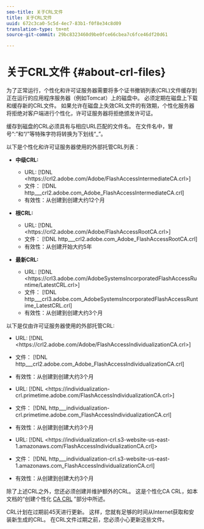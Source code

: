 ```yaml
---
seo-title: 关于CRL文件
title: 关于CRL文件
uuid: 672c3ca0-5c5d-4ec7-83b1-f0f8e34c8d09
translation-type: tm+mt
source-git-commit: 29bc8323460d9be0fce66cbea7c6fce46df20d61

---
```



# 关于CRL文件 {#about-crl-files}

为了正常运行，个性化和许可证服务器需要将多个证书撤销列表(CRL)文件缓存到正在运行的应用程序服务器（例如Tomcat）上的磁盘中。 必须定期在磁盘上下载和缓存新的CRL文件。 如果允许在磁盘上失效CRL文件的有效期，个性化服务器将拒绝对客户端进行个性化，许可证服务器将拒绝颁发许可证。

缓存到磁盘的CRL必须具有与相应URL匹配的文件名。 在文件名中，冒号“:”和“/”等特殊字符将转换为下划线“_”。

以下是个性化和许可证服务器使用的外部托管CRL列表：

* **中级CRL:**

   * URL: [!DNL <ht<span></span>tps://crl2.adobe.com/Adobe/FlashAccessIntermediateCA.crl>]
   * 文件： [!DNL http___crl2.adobe.com_Adobe_FlashAccessIntermediateCA.crl]
   * 有效性：从创建到创建大约12个月

* **根CRL:**

   * URL: [!DNL <ht<span></span>tps://crl2.adobe.com/Adobe/FlashAccessRootCA.crl>]
   * 文件： [!DNL http___crl2.adobe.com_Adobe_FlashAccessRootCA.crl]
   * 有效性：从创建开始大约5年

* **最新CRL:**

   * URL: [!DNL <ht<span></span>tps://crl3.adobe.com/AdobeSystemsIncorporatedFlashAccessRuntime/LatestCRL.crl>]
   * 文件： [!DNL http___crl3.adobe.com_AdobeSystemsIncorporatedFlashAccessRuntime_LatestCRL.crl]
   * 有效性：从创建到创建大约3个月

以下是仅由许可证服务器使用的外部托管CRL:

* URL: [!DNL <ht<span></span>tps://crl2.adobe.com/Adobe/FlashAccessIndividualizationCA.crl>]
* 文件： [!DNL http___crl2.adobe.com_Adobe_FlashAccessIndividualizationCA.crl]
* 有效性：从创建到创建大约3个月

* URL: [!DNL <ht<span></span>tps://individualization-crl.primetime.adobe.com/FlashAccessIndividualizationCA.crl>]
* 文件： [!DNL http___individualization-crl.primetime.adobe.com_FlashAccessIndividualizationCA.crl]
* 有效性：从创建到创建大约3个月

* URL: [!DNL <ht<span></span>tps://individualization-crl.s3-website-us-east-1.amazonaws.com/FlashAccessIndividualizationCA.crl]>
* 文件： [!DNL http___individualization-crl.s3-website-us-east-1.amazonaws.com_FlashAccessIndividualizationCA.crl]
* 有效性：从创建到创建大约3个月

除了上述CRL之外，您还必须创建并维护额外的CRL。 这是个性化CA CRL，如本文档的“创建个性化 [CA CRL](../../../on-premises-i15n-server/server-configuration-section/server-properties/create-i15n-ca-crl.md) ”部分中所述。

CRL计划在过期前45天进行更新。 这样，您就有足够的时间从Internet获取和安装新生成的CRL。 在CRL文件过期之前，您必须小心更新这些文件。
